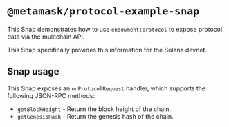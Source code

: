 # `@metamask/protocol-example-snap`

This Snap demonstrates how to use `endowment:protocol` to expose protocol
data via the mulitchain API.

This Snap specifically provides this information for the Solana devnet.

## Snap usage

This Snap exposes an `onProtocolRequest` handler, which supports the following
JSON-RPC methods:

- `getBlockHeight` - Return the block height of the chain.
- `getGenesisHash` - Return the genesis hash of the chain.
